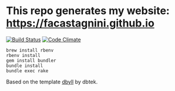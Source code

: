 # This repo generates my website: https://facastagnini.github.io

[![Build Status](https://travis-ci.org/facastagnini/facastagnini.github.io.svg)](https://travis-ci.org/facastagnini/facastagnini.github.io) [![Code Climate](https://codeclimate.com/github/facastagnini/facastagnini.github.io/badges/gpa.svg)](https://codeclimate.com/github/facastagnini/facastagnini.github.io)

```
brew install rbenv
rbenv install
gem install bundler
bundle install
bundle exec rake
```

Based on the template [dbyll](https://github.com/dbtek/dbyll/) by dbtek.
